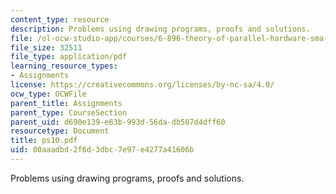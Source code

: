 ```yaml
---
content_type: resource
description: Problems using drawing programs, proofs and solutions.
file: /ol-ocw-studio-app/courses/6-896-theory-of-parallel-hardware-sma-5511-spring-2004/00aaadbd2f6d3dbc7e97e4277a41606b_ps10.pdf
file_size: 32511
file_type: application/pdf
learning_resource_types:
- Assignments
license: https://creativecommons.org/licenses/by-nc-sa/4.0/
ocw_type: OCWFile
parent_title: Assignments
parent_type: CourseSection
parent_uid: d690e139-e63b-993d-56da-db507d4dff60
resourcetype: Document
title: ps10.pdf
uid: 00aaadbd-2f6d-3dbc-7e97-e4277a41606b
---
```

Problems using drawing programs, proofs and solutions.